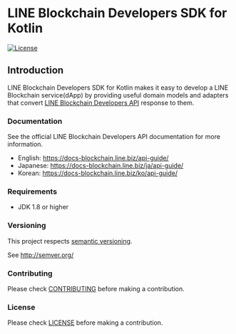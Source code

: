 # LINE Blockchain Developers SDK for Kotlin

[![License](https://img.shields.io/github/license/line/developers-tx-result)](https://github.com/line/line-blockchain-developers-sdk-kt)

## Introduction
LINE Blockchain Developers SDK for Kotlin makes it easy to develop a LINE Blockchain service(dApp) by providing useful domain models and adapters that convert [LINE Blockchain Developers API](https://docs-blockchain.line.biz/api-guide/) response to them.

### Documentation
See the official LINE Blockchain Developers API documentation for more information.
* English: https://docs-blockchain.line.biz/api-guide/
* Japanese: https://docs-blockchain.line.biz/ja/api-guide/
* Korean: https://docs-blockchain.line.biz/ko/api-guide/

### Requirements
* JDK 1.8 or higher

### Versioning
This project respects [semantic versioning](http://semver.org/?target=_blank).

See http://semver.org/

### Contributing
Please check [CONTRIBUTING](./CONTRIBUTING.md) before making a contribution.

### License
Please check [LICENSE](./LICENSE) before making a contribution.
